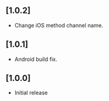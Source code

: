 ## [1.0.2]

* Change iOS method channel name.

## [1.0.1]

* Android build fix.

## [1.0.0]

* Initial release
